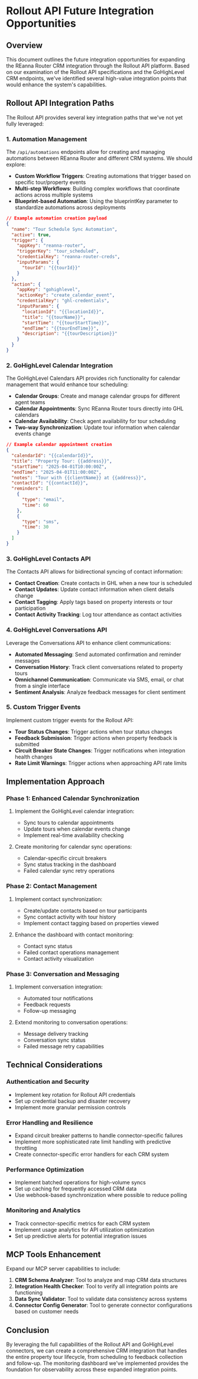 # Rollout API Future Integration Opportunities

## Overview

This document outlines the future integration opportunities for expanding the REanna Router CRM integration through the Rollout API platform. Based on our examination of the Rollout API specifications and the GoHighLevel CRM endpoints, we've identified several high-value integration points that would enhance the system's capabilities.

## Rollout API Integration Paths

The Rollout API provides several key integration paths that we've not yet fully leveraged:

### 1. Automation Management

The `/api/automations` endpoints allow for creating and managing automations between REanna Router and different CRM systems. We should explore:

- **Custom Workflow Triggers**: Creating automations that trigger based on specific tour/property events
- **Multi-step Workflows**: Building complex workflows that coordinate actions across multiple systems
- **Blueprint-based Automation**: Using the blueprintKey parameter to standardize automations across deployments

```json
// Example automation creation payload
{
  "name": "Tour Schedule Sync Automation",
  "active": true,
  "trigger": {
    "appKey": "reanna-router",
    "triggerKey": "tour_scheduled",
    "credentialKey": "reanna-router-creds",
    "inputParams": {
      "tourId": "{{tourId}}"
    }
  },
  "action": {
    "appKey": "gohighlevel",
    "actionKey": "create_calendar_event",
    "credentialKey": "ghl-credentials",
    "inputParams": {
      "locationId": "{{locationId}}",
      "title": "{{tourName}}",
      "startTime": "{{tourStartTime}}",
      "endTime": "{{tourEndTime}}",
      "description": "{{tourDescription}}"
    }
  }
}
```

### 2. GoHighLevel Calendar Integration

The GoHighLevel Calendars API provides rich functionality for calendar management that would enhance tour scheduling:

- **Calendar Groups**: Create and manage calendar groups for different agent teams
- **Calendar Appointments**: Sync REanna Router tours directly into GHL calendars
- **Calendar Availability**: Check agent availability for tour scheduling
- **Two-way Synchronization**: Update tour information when calendar events change

```json
// Example calendar appointment creation
{
  "calendarId": "{{calendarId}}",
  "title": "Property Tour: {{address}}",
  "startTime": "2025-04-01T10:00:00Z",
  "endTime": "2025-04-01T11:00:00Z",
  "notes": "Tour with {{clientName}} at {{address}}",
  "contactId": "{{contactId}}",
  "reminders": [
    {
      "type": "email",
      "time": 60
    },
    {
      "type": "sms",
      "time": 30
    }
  ]
}
```

### 3. GoHighLevel Contacts API

The Contacts API allows for bidirectional syncing of contact information:

- **Contact Creation**: Create contacts in GHL when a new tour is scheduled
- **Contact Updates**: Update contact information when client details change
- **Contact Tagging**: Apply tags based on property interests or tour participation
- **Contact Activity Tracking**: Log tour attendance as contact activities

### 4. GoHighLevel Conversations API

Leverage the Conversations API to enhance client communications:

- **Automated Messaging**: Send automated confirmation and reminder messages
- **Conversation History**: Track client conversations related to property tours
- **Omnichannel Communication**: Communicate via SMS, email, or chat from a single interface
- **Sentiment Analysis**: Analyze feedback messages for client sentiment

### 5. Custom Trigger Events

Implement custom trigger events for the Rollout API:

- **Tour Status Changes**: Trigger actions when tour status changes
- **Feedback Submission**: Trigger actions when property feedback is submitted
- **Circuit Breaker State Changes**: Trigger notifications when integration health changes
- **Rate Limit Warnings**: Trigger actions when approaching API rate limits

## Implementation Approach

### Phase 1: Enhanced Calendar Synchronization

1. Implement the GoHighLevel calendar integration:
   - Sync tours to calendar appointments
   - Update tours when calendar events change
   - Implement real-time availability checking

2. Create monitoring for calendar sync operations:
   - Calendar-specific circuit breakers
   - Sync status tracking in the dashboard
   - Failed calendar sync retry operations

### Phase 2: Contact Management

1. Implement contact synchronization:
   - Create/update contacts based on tour participants
   - Sync contact activity with tour history
   - Implement contact tagging based on properties viewed

2. Enhance the dashboard with contact monitoring:
   - Contact sync status
   - Failed contact operations management
   - Contact activity visualization

### Phase 3: Conversation and Messaging

1. Implement conversation integration:
   - Automated tour notifications
   - Feedback requests
   - Follow-up messaging

2. Extend monitoring to conversation operations:
   - Message delivery tracking
   - Conversation sync status
   - Failed message retry capabilities

## Technical Considerations

### Authentication and Security

- Implement key rotation for Rollout API credentials
- Set up credential backup and disaster recovery
- Implement more granular permission controls

### Error Handling and Resilience

- Expand circuit breaker patterns to handle connector-specific failures
- Implement more sophisticated rate limit handling with predictive throttling
- Create connector-specific error handlers for each CRM system

### Performance Optimization

- Implement batched operations for high-volume syncs
- Set up caching for frequently accessed CRM data
- Use webhook-based synchronization where possible to reduce polling

### Monitoring and Analytics

- Track connector-specific metrics for each CRM system
- Implement usage analytics for API utilization optimization
- Set up predictive alerts for potential integration issues

## MCP Tools Enhancement

Expand our MCP server capabilities to include:

1. **CRM Schema Analyzer**: Tool to analyze and map CRM data structures
2. **Integration Health Checker**: Tool to verify all integration points are functioning
3. **Data Sync Validator**: Tool to validate data consistency across systems
4. **Connector Config Generator**: Tool to generate connector configurations based on customer needs

## Conclusion

By leveraging the full capabilities of the Rollout API and GoHighLevel connectors, we can create a comprehensive CRM integration that handles the entire property tour lifecycle, from scheduling to feedback collection and follow-up. The monitoring dashboard we've implemented provides the foundation for observability across these expanded integration points.